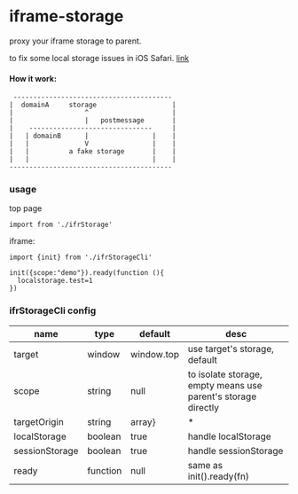 # iframe-storage

proxy your iframe storage to parent.

to fix some  local storage issues in iOS Safari. [link](https://stackoverflow.com/questions/52730903/persistent-local-storage-in-ios-safari-issues/52897329)

#### How it work:

```
 ----------------------------------------
|  domainA     storage                   |
|                  ^                     |
|                  |   postmessage       |
|    -------------------------------     |
|   | domainB      |                |    |
|   |              V                |    |
|   |          a fake storage       |    |
|   |                               |    |
-----------------------------------------
```

### usage
top page 
```
import from './ifrStorage'
```


iframe: 
```
import {init} from './ifrStorageCli'

init({scope:"demo"}).ready(function (){
  localstorage.test=1  
})
```


### ifrStorageCli config

| name | type | default | desc |
| ---- | ---- | --- |---- |
| target | window |  window.top | use target's storage, default |
| scope | string | null |  to isolate storage, empty means use parent's storage directly |
| targetOrigin | string|array} | * | postmessage's targetOrigin |
| localStorage | boolean | true | handle localStorage |
| sessionStorage | boolean | true | handle sessionStorage |
| ready | function | null | same as init().ready(fn) |






